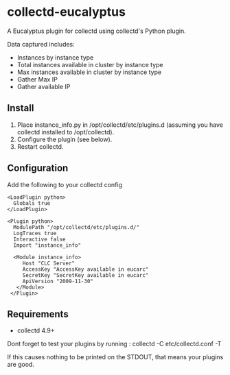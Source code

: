 collectd-eucalyptus
===================

A Eucalyptus plugin for collectd using collectd's Python plugin.

Data captured includes:
  - Instances by instance type
  - Total instances available in cluster by instance type
  - Max instances available in cluster by instance type
  - Gather Max IP
  - Gather available IP


Install
-------
 1. Place instance_info.py in /opt/collectd/etc/plugins.d (assuming you have collectd installed to /opt/collectd).
 2. Configure the plugin (see below).
 3. Restart collectd.

Configuration
-------------
Add the following to your collectd config 

    <LoadPlugin python>
      Globals true
    </LoadPlugin>

    <Plugin python>
      ModulePath "/opt/collectd/etc/plugins.d/"
      LogTraces true
      Interactive false
      Import "instance_info"

      <Module instance_info>
         Host "CLC Server"
         AccessKey "AccessKey available in eucarc"
         SecretKey "SecretKey available in eucarc"
         ApiVersion "2009-11-30"
       </Module>
     </Plugin>

Requirements
------------
 * collectd 4.9+

Dont forget to test your plugins by running :
 collectd -C  etc/collectd.conf -T 

If this causes nothing to be printed on the STDOUT, that means your plugins are good.
